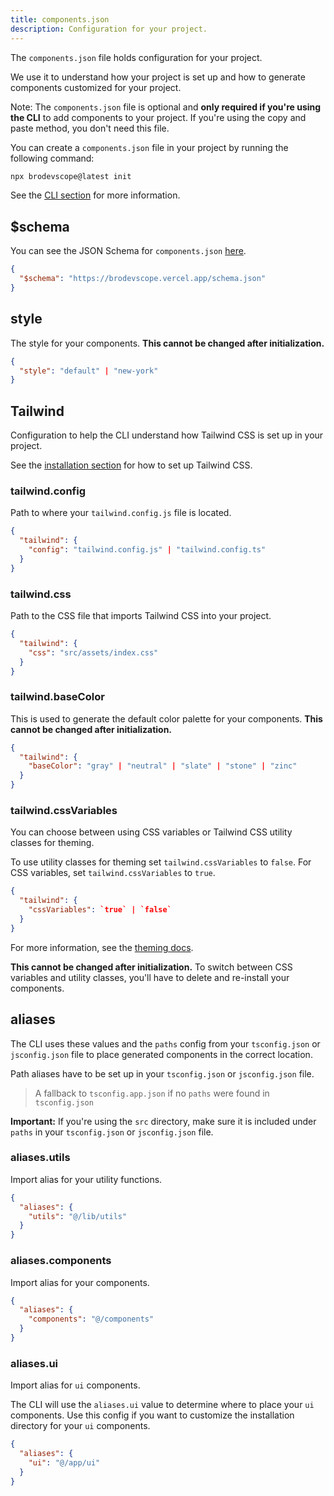 ```yaml
---
title: components.json
description: Configuration for your project.
---
```


The `components.json` file holds configuration for your project.

We use it to understand how your project is set up and how to generate components customized for your project.

<Callout class="mt-6">

  Note: The `components.json` file is optional and **only required if you're using the CLI** to add components to your project. If you're using the copy
  and paste method, you don't need this file.

</Callout>

You can create a `components.json` file in your project by running the following command:

```bash
npx brodevscope@latest init
```

See the [CLI section](/docs/cli) for more information.

## $schema

You can see the JSON Schema for `components.json` [here](https://brodevscope.vercel.app/schema.json).

```json title="components.json"
{
  "$schema": "https://brodevscope.vercel.app/schema.json"
}
```

## style

The style for your components. **This cannot be changed after initialization.**

<!-- eslint-skip -->
```json title="components.json"
{
  "style": "default" | "new-york"
}
```

<ComponentPreview name="CardWithForm" />

## Tailwind

Configuration to help the CLI understand how Tailwind CSS is set up in your project.

See the [installation section](/docs/installation) for how to set up Tailwind CSS.

### tailwind.config

Path to where your `tailwind.config.js` file is located.

<!-- eslint-skip -->
```json title="components.json"
{
  "tailwind": {
    "config": "tailwind.config.js" | "tailwind.config.ts"
  }
}
```

### tailwind.css

Path to the CSS file that imports Tailwind CSS into your project.

```json title="components.json"
{
  "tailwind": {
    "css": "src/assets/index.css"
  }
}
```

### tailwind.baseColor

This is used to generate the default color palette for your components. **This cannot be changed after initialization.**

<!-- eslint-skip -->
```json title="components.json"
{
  "tailwind": {
    "baseColor": "gray" | "neutral" | "slate" | "stone" | "zinc"
  }
}
```

### tailwind.cssVariables

You can choose between using CSS variables or Tailwind CSS utility classes for theming.

To use utility classes for theming set `tailwind.cssVariables` to `false`. For CSS variables, set `tailwind.cssVariables` to `true`.

<!-- eslint-skip -->
```json title="components.json"
{
  "tailwind": {
    "cssVariables": `true` | `false`
  }
}
```

For more information, see the [theming docs](/docs/theming).

**This cannot be changed after initialization.** To switch between CSS variables and utility classes, you'll have to delete and re-install your components.

## aliases

The CLI uses these values and the `paths` config from your `tsconfig.json` or `jsconfig.json` file to place generated components in the correct location.

Path aliases have to be set up in your `tsconfig.json` or `jsconfig.json` file.

> A fallback to `tsconfig.app.json` if no `paths` were found in `tsconfig.json`

<Callout class="mt-6">

 **Important:** If you're using the `src` directory, make sure it is included
  under `paths` in your `tsconfig.json` or `jsconfig.json` file.

</Callout>

### aliases.utils

Import alias for your utility functions.

```json title="components.json"
{
  "aliases": {
    "utils": "@/lib/utils"
  }
}
```

### aliases.components

Import alias for your components.

```json title="components.json"
{
  "aliases": {
    "components": "@/components"
  }
}
```

### aliases.ui

Import alias for `ui` components.

The CLI will use the `aliases.ui` value to determine where to place your `ui` components. Use this config if you want to customize the installation directory for your `ui` components.

```json title="components.json"
{
  "aliases": {
    "ui": "@/app/ui"
  }
}
```
